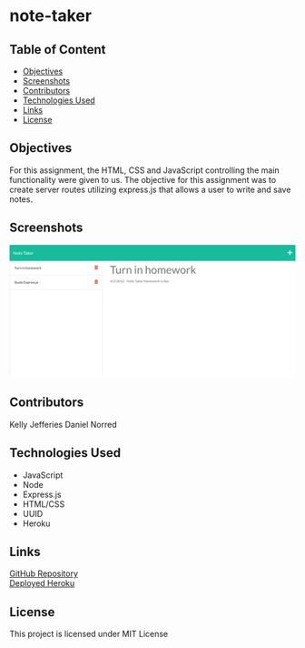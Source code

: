 # note-taker

## Table of Content
- [Objectives](#objectives)
- [Screenshots](#screenshots)
- [Contributors](#contributors)
- [Technologies Used](#technologies-used)
- [Links](#links)
- [License](#license)


## Objectives
For this assignment, the HTML, CSS and JavaScript controlling the main functionality were given to us. The objective for this assignment was to create server routes utilizing express.js that allows a user to write and save notes.

## Screenshots
![Deployed server](./assets/note-taker-ea.herokuapp.com_notes.png)

## Contributors
Kelly Jefferies
Daniel Norred

## Technologies Used
- JavaScript
- Node
- Express.js
- HTML/CSS
- UUID
- Heroku

## Links
[GitHub Repository](https://github.com/eugene125/note-taker) <br>
[Deployed Heroku](https://note-taker-ea.herokuapp.com/)

## License
This project is licensed under MIT License